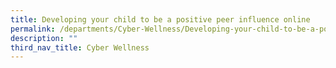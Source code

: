 ```yaml
---
title: Developing your child to be a positive peer influence online
permalink: /departments/Cyber-Wellness/Developing-your-child-to-be-a-positive-peer-influence-online/
description: ""
third_nav_title: Cyber Wellness
---
```

